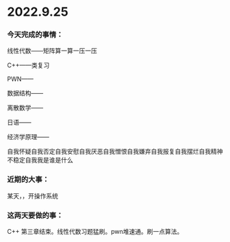 # 2022.9.25

### 今天完成的事情：

线性代数——矩阵算一算一压一压

C++——类复习

PWN——

数据结构——

离散数学——

日语——

经济学原理——

自我怀疑自我否定自我安慰自我厌恶自我憎恨自我嫌弃自我报复自我摆烂自我精神不稳定自我我是谁是什么



### 近期的大事：

某天，，开操作系统

### 这两天要做的事：

C++ 第三章结束。线性代数习题猛刷。pwn堆速通。刷一点算法。

